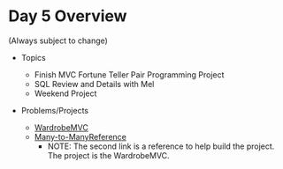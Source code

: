 # Day 5 Overview

(Always subject to change)

- Topics
  - Finish MVC Fortune Teller Pair Programming Project
  - SQL Review and Details with Mel
  - Weekend Project
  
- Problems/Projects
  - [WardrobeMVC](https://github.com/WeCanCodeIT/WCCI-FullTime-Fall2016/blob/master/Week6/Assignments/WardrobeMVC.md)
  - [Many-to-ManyReference](https://github.com/WeCanCodeIT/WCCI-FullTime-Fall2016/blob/master/Week6/Assignments/Many-to-ManyReference.md)
    - NOTE: The second link is a reference to help build the project. The project is the WardrobeMVC.
  
